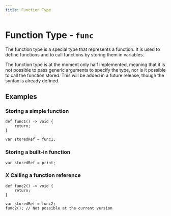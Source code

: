 ```yaml
---
title: Function Type
---
```


# Function Type - `func`

The function type is a special type that represents a function. It is used to define functions and to call functions by
storing them in variables.

<p class="important">
    The function type is at the moment only half implemented, meaning that it is not possible to pass generic arguments
    to specify the type, nor is it possible to call the function stored. This will be added in a future release, though
    the syntax is already defined.
</p>

## Examples

### Storing a simple function

```kipper
def func1() -> void {
    return;
}

var storedRef = func1;
```

### Storing a built-in function

```
var storedRef = print;
```

### <em class="red-checkmark">X</em> Calling a function reference

```kipper
def func2() -> void {
    return;
}

var storedRef = func2;
func2(); // Not possible at the current version
```
